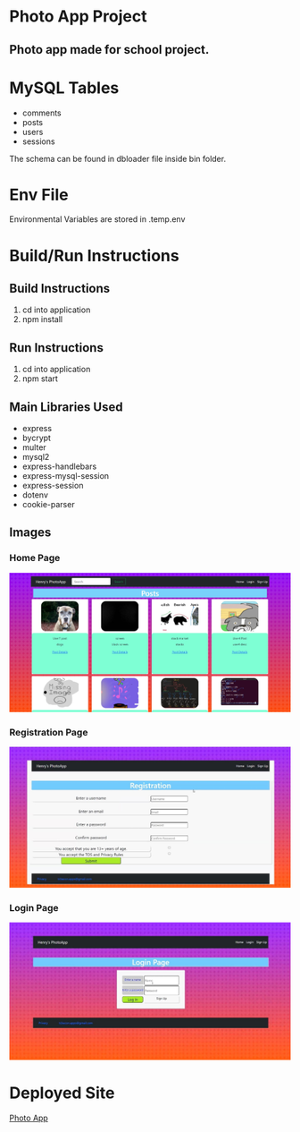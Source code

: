 # Photo App Project

## Photo app made for school project.

# MySQL Tables
<ul>
<li>comments</li>
<li>posts</li>
<li>users</li>
<li>sessions</li>
</ul>
<p>The schema can be found in dbloader file inside bin folder.</p>

# Env File
<p>Environmental Variables are stored in .temp.env</p>

# Build/Run Instructions

## Build Instructions
1. cd into application
2. npm install

## Run Instructions
1. cd into application
2. npm start

## Main Libraries Used
<ul>
<li>express</li>
<li>bycrypt</li>
<li>multer</li>
<li>mysql2</li>
<li>express-handlebars</li>
<li>express-mysql-session</li>
<li>express-session</li>
<li>dotenv</li>
<li>cookie-parser</li>
</ul>

## Images
<h3>Home Page</h3>
<img src="./app_images/homepage.jpg" />
<h3>Registration Page</h3>
<img src="./app_images/registerpage.jpg" />
<h3>Login Page</h3>
<img src="./app_images/loginpage.jpg" />

# Deployed Site
<a href="https://photo-app-school-project-317.herokuapp.com/">Photo App</a>